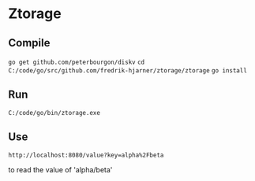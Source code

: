 # Ztorage

## Compile

`go get github.com/peterbourgon/diskv`
`cd C:/code/go/src/github.com/fredrik-hjarner/ztorage/ztorage`
`go install`

## Run

`C:/code/go/bin/ztorage.exe`

## Use

`http://localhost:8080/value?key=alpha%2Fbeta`

to read the value of 'alpha/beta'
